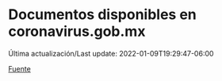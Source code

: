 # Documentos disponibles en coronavirus.gob.mx

Última actualización/Last update: 2022-01-09T19:29:47-06:00

 [Fuente](https://coronavirus.gob.mx/)
